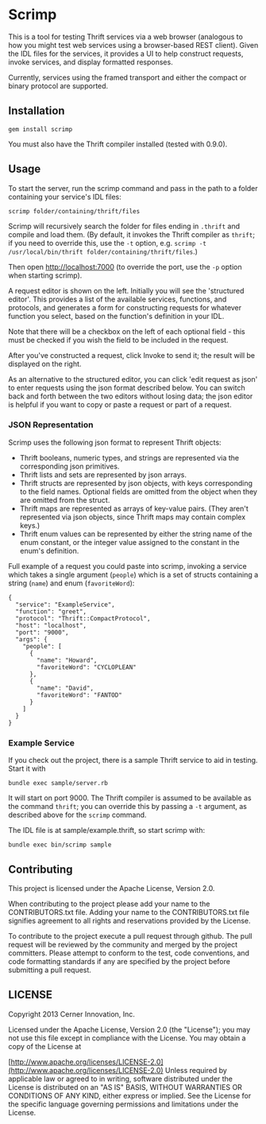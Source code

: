# Scrimp

This is a tool for testing Thrift services via a web browser (analogous to how you might test web services using a browser-based REST client).
Given the IDL files for the services, it provides a UI to help construct requests, invoke services, and display formatted responses.

Currently, services using the framed transport and either the compact or binary protocol are supported.

## Installation

    gem install scrimp

You must also have the Thrift compiler installed (tested with 0.9.0).

## Usage

To start the server, run the scrimp command and pass in the path to a folder containing your service's IDL files:

    scrimp folder/containing/thrift/files

Scrimp will recursively search the folder for files ending in `.thrift` and compile and load them. (By default, it invokes
the Thrift compiler as `thrift`; if you need to override this, use the `-t` option, e.g. `scrimp -t /usr/local/bin/thrift folder/containing/thrift/files`.)

Then open [http://localhost:7000](http://localhost:7000) (to override the port, use the `-p` option when starting scrimp).

A request editor is shown on the left. Initially you will see the 'structured editor'. This provides a list of the available services, functions,
and protocols, and generates a form for constructing requests for whatever function you select, based on the function's definition in your IDL.

Note that there will be a checkbox on the left of each optional field - this must be checked if you wish the field to be included in the request.

After you've constructed a request, click Invoke to send it; the result will be displayed on the right.

As an alternative to the structured editor, you can click 'edit request as json' to enter requests using the json format described below.
You can switch back and forth between the two editors without losing data; the json editor is helpful if you want to copy or paste a request or part of a request.

### JSON Representation

Scrimp uses the following json format to represent Thrift objects:

* Thrift booleans, numeric types, and strings are represented via the corresponding json primitives.
* Thrift lists and sets are represented by json arrays.
* Thrift structs are represented by json objects, with keys corresponding to the field names. Optional fields are omitted from the object when they are omitted from the struct.
* Thrift maps are represented as arrays of key-value pairs. (They aren't represented via json objects, since Thrift maps may contain complex keys.)
* Thrift enum values can be represented by either the string name of the enum constant, or the integer value assigned to the constant in the enum's definition.

Full example of a request you could paste into scrimp, invoking a service which takes a single argument (`people`) which is a set of structs containing
a string (`name`) and enum (`favoriteWord`):

    {
      "service": "ExampleService",
      "function": "greet",
      "protocol": "Thrift::CompactProtocol",
      "host": "localhost",
      "port": "9000",
      "args": {
        "people": [
          {
            "name": "Howard",
            "favoriteWord": "CYCLOPLEAN"
          },
          {
            "name": "David",
            "favoriteWord": "FANTOD"
          }
        ]
      }
    }

### Example Service

If you check out the project, there is a sample Thrift service to aid in testing. Start it with

    bundle exec sample/server.rb

It will start on port 9000. The Thrift compiler is assumed to be available as the command `thrift`; you can override this by passing
a `-t` argument, as described above for the `scrimp` command.

The IDL file is at sample/example.thrift, so start scrimp with:

    bundle exec bin/scrimp sample

## Contributing

This project is licensed under the Apache License, Version 2.0.

When contributing to the project please add your name to the CONTRIBUTORS.txt file. Adding your name to the CONTRIBUTORS.txt file signifies agreement to all rights and reservations provided by the License.

To contribute to the project execute a pull request through github. The pull request will be reviewed by the community and merged by the project committers. Please attempt to conform to the test, code conventions, and code formatting standards if any are specified by the project before submitting a pull request.

## LICENSE

Copyright 2013 Cerner Innovation, Inc.

Licensed under the Apache License, Version 2.0 (the "License"); you may not use this file except in compliance with the License. You may obtain a copy of the License at

[http://www.apache.org/licenses/LICENSE-2.0](http://www.apache.org/licenses/LICENSE-2.0) Unless required by applicable law or agreed to in writing, software distributed under the License is distributed on an "AS IS" BASIS, WITHOUT WARRANTIES OR CONDITIONS OF ANY KIND, either express or implied. See the License for the specific language governing permissions and limitations under the License.
